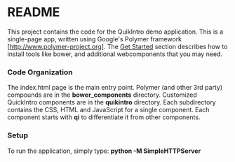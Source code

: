 # README #

This project contains the code for the QuikIntro demo application.  This is a single-page app, written using Google's  Polymer framework [http://www.polymer-project.org].  The [Get Started](https://www.polymer-project.org/docs/start/getting-the-code.html) section describes how to install tools like bower, and additional webcomponents that you may need.


###  Code Organization ###
The index.html page is the main entry point.  Polymer (and other 3rd party) compounds are in the **bower_components** directory.  Customized QuickIntro components are in the **quikintro** directory.  Each subdirectory contains the CSS, HTML and JavaScript for a single component.  Each component starts with **qi** to differentiate it from other components.

### Setup ###
To run the application, simply type:
**python -M SimpleHTTPServer**